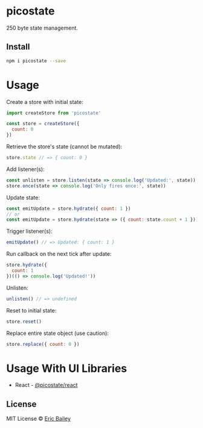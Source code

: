 # picostate
250 byte state management.

## Install
```bash
npm i picostate --save
```

# Usage
Create a store with initial state:
```javascript
import createStore from 'picostate'

const store = createStore({
  count: 0
})
```
Retrieve the store's state (cannot be mutated):
```javascript
store.state // => { count: 0 }
```
Add listener(s):
```javascript
const unlisten = store.listen(state => console.log('Updated:', state))
store.once(state => console.log('Only fires once:', state))
```
Update state:
```javascript
const emitUpdate = store.hydrate({ count: 1 })
// or
const emitUpdate = store.hydrate(state => ({ count: state.count + 1 }))
```
Trigger listener(s):
```javascript
emitUpdate() // => Updated: { count: 1 }
```
Run callback on the next tick after update:
```javascript
store.hydrate({
  count: 1
})(() => console.log('Updated!'))
```
Unlisten:
```javascript
unlisten() // => undefined
```
Reset to initial state:
```javascript
store.reset()
```
Replace entire state object (use caution):
```javascript
store.replace({ count: 0 })
```

# Usage With UI Libraries
- React - [@picostate/react](https://github.com/estrattonbailey/picostate-react)

## License
MIT License © [Eric Bailey](https://estrattonbailey.com)
